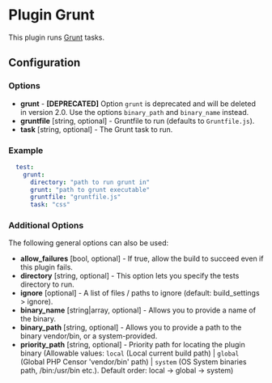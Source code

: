 Plugin Grunt
============

This plugin runs [Grunt](http://gruntjs.com/) tasks.

Configuration
-------------

### Options

* **grunt** - **[DEPRECATED]** Option `grunt` is deprecated and will be deleted in version 2.0. Use the options 
`binary_path` and `binary_name` instead.
* **gruntfile** [string, optional] - Gruntfile to run (defaults to `Gruntfile.js`).
* **task** [string, optional] - The Grunt task to run.

### Example

```yaml
  test:
    grunt:
      directory: "path to run grunt in"
      grunt: "path to grunt executable"
      gruntfile: "gruntfile.js"
      task: "css"
```

### Additional Options

The following general options can also be used: 

* **allow_failures** [bool, optional] - If true, allow the build to succeed even if this plugin fails.
* **directory** [string, optional] - This option lets you specify the tests directory to run.
* **ignore** [optional] - A list of files / paths to ignore (default: build_settings > ignore).
* **binary_name** [string|array, optional] - Allows you to provide a name of the binary.
* **binary_path** [string, optional] - Allows you to provide a path to the binary vendor/bin, or a system-provided.
* **priority_path** [string, optional] - Priority path for locating the plugin binary (Allowable values: 
  `local` (Local current build path) | 
  `global` (Global PHP Censor 'vendor/bin' path) |
  `system` (OS System binaries path, /bin:/usr/bin etc.). 
  Default order: local -> global -> system)
